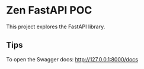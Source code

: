 # Zen FastAPI POC

This project explores the FastAPI library.

## Tips

To open the Swagger docs: http://127.0.0.1:8000/docs

